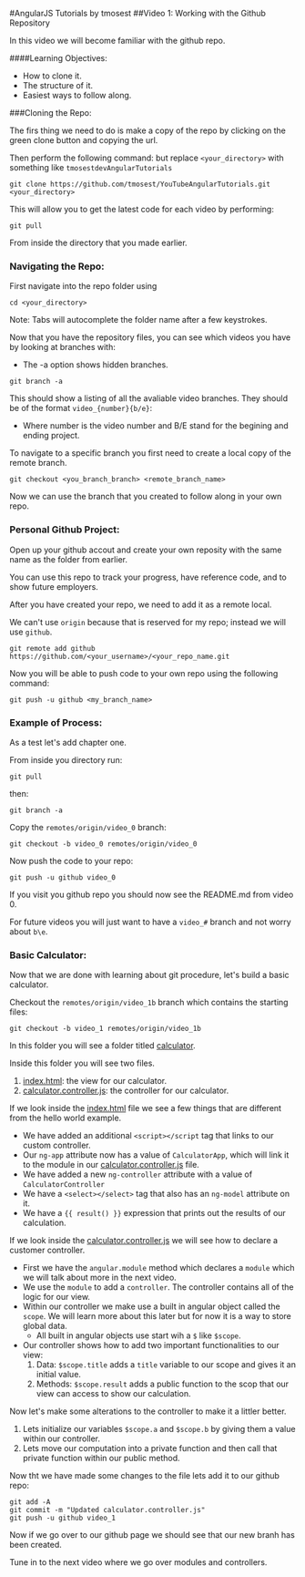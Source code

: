 #AngularJS Tutorials by tmosest
##Video 1: Working with the Github Repository

In this video we will become familiar with the github repo.

####Learning Objectives:
* How to clone it.
* The structure of it.
* Easiest ways to follow along.

###Cloning the Repo:

The firs thing we need to do is make a copy of the repo by clicking on the green clone button and copying the url.

Then perform the following command: but replace `<your_directory>` with something like `tmosestdevAngularTutorials`

```
git clone https://github.com/tmosest/YouTubeAngularTutorials.git <your_directory>
```

This will allow you to get the latest code for each video by performing:

```
git pull
```

From inside the directory that you made earlier.

### Navigating the Repo:

First navigate into the repo folder using

```
cd <your_directory>
```

Note: Tabs will autocomplete the folder name after a few keystrokes.

Now that you have the repository files, you can see which videos you have by looking at branches with:
* The -a option shows hidden branches.

```
git branch -a
```

This should show a listing of all the avaliable video branches. 
They should be of the format `video_{number}{b/e}`: 
* Where number is the video number and B/E stand for the begining and ending project.

To navigate to a specific branch you first need to create a local copy of the remote branch.

```
git checkout <you_branch_branch> <remote_branch_name>
```

Now we can use the branch that you created to follow along in your own repo.

### Personal Github Project:

Open up your github accout and create your own reposity with the same name as the folder from earlier.

You can use this repo to track your progress, have reference code, and to show future employers.

After you have created your repo, we need to add it as a remote local. 

We can't use `origin` because that is reserved for my repo; instead we will use `github`.

```
git remote add github https://github.com/<your_username>/<your_repo_name.git
```

Now you will be able to push code to your own repo using the following command:

```
git push -u github <my_branch_name>
```

### Example of Process:

As a test let's add chapter one.

From inside you directory run:

```
git pull
```

then:

```
git branch -a
```

Copy the `remotes/origin/video_0` branch:

```
git checkout -b video_0 remotes/origin/video_0
```

Now push the code to your repo:

```
git push -u github video_0
```

If you visit you github repo you should now see the README.md from video 0.

For future videos you will just want to have a `video_#` branch and not worry about `b\e`.

### Basic Calculator:

Now that we are done with learning about git procedure, let's build a basic calculator.

Checkout the `remotes/origin/video_1b` branch which contains the starting files:

```
git checkout -b video_1 remotes/origin/video_1b
```

In this folder you will see a folder titled [calculator](./calculator).

Inside this folder you will see two files.

1. [index.html](./calculator/index.html): the view for our calculator.
2. [calculator.controller.js](.calculator/js/calculator.js): the controller for our calculator.

If we look inside the [index.html](./calculator/index.html) file we see a few things that are different from the hello world example.

* We have added an additional `<script></script` tag that links to our custom controller.
* Our `ng-app` attribute now has a value of `CalculatorApp`, which will link it to the module in our [calculator.controller.js](.calculator/js/calculator.js) file.
* We have added a new `ng-controller` attribute with a value of `CalculatorController`
* We have a `<select></select>` tag that also has an `ng-model` attribute on it.
* We have a `{{ result() }}` expression that prints out the results of our calculation.

If we look inside the [calculator.controller.js](.calculator/js/calculator.js) we will see how to declare a customer controller.

* First we have the `angular.module` method which declares a `module` which we will talk about more in the next video.
* We use the `module` to add a `controller`. The controller contains all of the logic for our view.
* Within our controller we make use a built in angular object called the `scope`. We will learn more about this later but for now it is a way to store global data.
  * All built in angular objects use start wih a `$` like `$scope`.
* Our controller shows how to add two important functionalities to our view:
  1. Data: `$scope.title` adds a `title` variable to our scope and gives it an initial value.
  2. Methods: `$scope.result` adds a public function to the scop that our view can access to show our calculation.

Now let's make some alterations to the controller to make it a littler better.

1. Lets initialize our variables `$scope.a` and `$scope.b` by giving them a value within our controller.
2. Lets move our computation into a private function and then call that private function within our public method.

Now tht we have made some changes to the file lets add it to our github repo:

```
git add -A 
git commit -m "Updated calculator.controller.js"
git push -u github video_1
```

Now if we go over to our github page we should see that our new branh has been created.

Tune in to the next video where we go over modules and controllers.